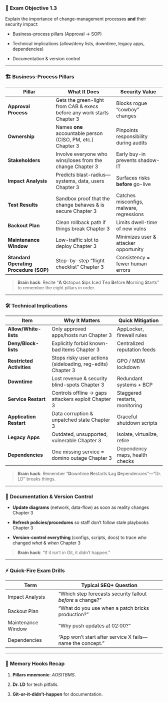 
### 🎯 **Exam Objective 1.3**

Explain the importance of change-management processes **and** their security impact:

- Business-process pillars (Approval → SOP)
    
- Technical implications (allow/deny lists, downtime, legacy apps, dependencies)
    
- Documentation & version control
    

---

### 🏗️ **Business-Process Pillars**

|Pillar|What It Does|Security Value|
|---|---|---|
|**Approval Process**|Gets the green-light from CAB & execs before any work starts Chapter 3|Blocks rogue “cowboy” changes|
|**Ownership**|Names **one** accountable person (CISO, PM, etc.) Chapter 3|Pinpoints responsibility during audits|
|**Stakeholders**|Involve everyone who wins/loses from the change Chapter 3|Early buy-in prevents shadow-IT|
|**Impact Analysis**|Predicts blast-radius—systems, data, users Chapter 3|Surfaces risks **before** go-live|
|**Test Results**|Sandbox proof that the change behaves & is secure Chapter 3|Catches misconfigs, malware, regressions|
|**Backout Plan**|Clean rollback path if things break Chapter 3|Limits dwell-time of new vulns|
|**Maintenance Window**|Low-traffic slot to deploy Chapter 3|Minimizes user & attacker opportunity|
|**Standard Operating Procedure (SOP)**|Step-by-step “flight checklist” Chapter 3|Consistency = fewer human errors|

> **Brain hack**: Recite “**A** **O**ctopus **S**ips **I**ced **T**ea **B**efore **M**orning **S**tarts” to remember the eight pillars in order.

---

### 🛠️ **Technical Implications**

|Item|Why It Matters|Quick Mitigation|
|---|---|---|
|**Allow/White-lists**|Only approved apps/hosts run Chapter 3|AppLocker, firewall rules|
|**Deny/Block-lists**|Explicitly forbid known-bad items Chapter 3|Centralized reputation feeds|
|**Restricted Activities**|Stops risky user actions (sideloading, reg-edits) Chapter 3|GPO / MDM lockdown|
|**Downtime**|Lost revenue & security blind-spots Chapter 3|Redundant systems + BCP|
|**Service Restart**|Controls offline → gaps attackers exploit Chapter 3|Staggered restarts, monitoring|
|**Application Restart**|Data corruption & unpatched state Chapter 3|Graceful shutdown scripts|
|**Legacy Apps**|Outdated, unsupported, vulnerable Chapter 3|Isolate, virtualize, retire|
|**Dependencies**|One missing service = domino outage Chapter 3|Dependency maps, health checks|

> **Brain hack**: Remember “**D**owntime **R**estarts **L**ag **D**ependencies”—“Dr. LD” breaks things.

---

### 📑 **Documentation & Version Control**

- **Update diagrams** (network, data-flow) as soon as reality changes Chapter 3
    
- **Refresh policies/procedures** so staff don’t follow stale playbooks Chapter 3
    
- **Version-control everything** (configs, scripts, docs) to trace _who_ changed _what_ & _when_ Chapter 3
    

> **Brain hack**: “If it isn’t in Git, it didn’t happen.”

---

### ⚡ **Quick-Fire Exam Drills**

|Term|Typical SEQ+ Question|
|---|---|
|Impact Analysis|“Which step forecasts security fallout _before_ a change?”|
|Backout Plan|“What do you use when a patch bricks production?”|
|Maintenance Window|“Why push updates at 02:00?”|
|Dependencies|“App won’t start after service X fails—name the concept.”|

---

### 🧠 **Memory Hooks Recap**

1. **Pillars mnemonic**: _AOSITBMS_.
    
2. **Dr. LD** for tech pitfalls.
    
3. **Git-or-it-didn’t-happen** for documentation.